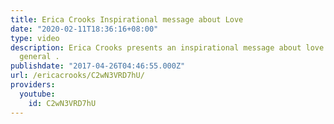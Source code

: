 ```yaml
---
title: Erica Crooks Inspirational message about Love
date: "2020-02-11T18:36:16+08:00"
type: video
description: Erica Crooks presents an inspirational message about love in life in
  general .
publishdate: "2017-04-26T04:46:55.000Z"
url: /ericacrooks/C2wN3VRD7hU/
providers:
  youtube:
    id: C2wN3VRD7hU
---
```

